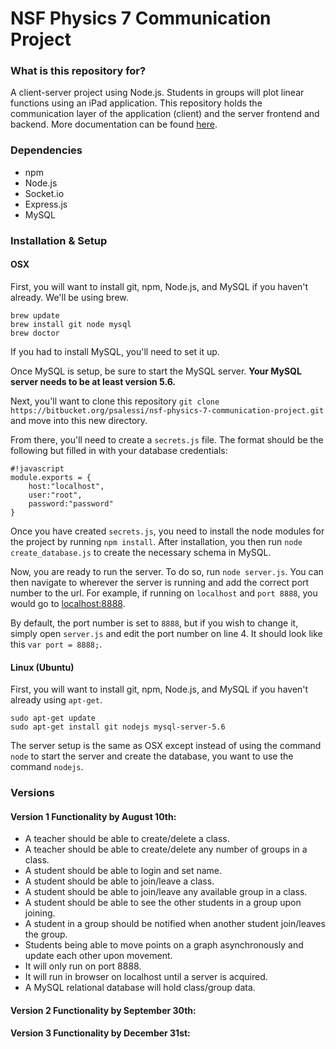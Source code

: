 # NSF Physics 7 Communication Project #

### What is this repository for? ###

A client-server project using Node.js. Students in groups will plot linear functions using an iPad application. This repository holds the communication layer of the application (client) and the server frontend and backend. More documentation can be found [here](https://drive.google.com/a/ucdavis.edu/folderview?id=0B1W6Ca2MINIsfmVmNEVxRWUyQkE5MXNseXRBZC1VV3A3ZzJBOUMwZGJuWE1HbFphZmhtaHM).

### Dependencies ###
* npm
* Node.js
* Socket.io
* Express.js
* MySQL



### Installation & Setup ###

#### OSX ####

First, you will want to install git, npm, Node.js, and MySQL if you haven't already. We'll be using brew.
```
brew update
brew install git node mysql
brew doctor
```

If you had to install MySQL, you'll need to set it up. 

Once MySQL is setup, be sure to start the MySQL server. **Your MySQL server needs to be at least version 5.6.**

Next, you'll want to clone this repository `git clone https://bitbucket.org/psalessi/nsf-physics-7-communication-project.git` and move into this new directory.

From there, you'll need to create a `secrets.js` file. The format should be the following but filled in with your database credentials:

```
#!javascript
module.exports = {
    host:"localhost",
    user:"root",
    password:"password"
}
```

Once you have created `secrets.js`, you need to install the node modules for the project by running `npm install`.
After installation, you then run `node create_database.js` to create the necessary schema in MySQL.

Now, you are ready to run the server. To do so, run `node server.js`. You can then navigate to wherever the server is running and add the correct port number to the url.
For example, if running on `localhost` and `port 8888`, you would go to [localhost:8888](http://localhost:8888/).

By default, the port number is set to `8888`, but if you wish to change it, simply open `server.js` and edit the port number on line 4. It should look like this `var port = 8888;`.

#### Linux (Ubuntu) ####

First, you will want to install git, npm, Node.js, and MySQL if you haven't already using `apt-get`.

```
sudo apt-get update
sudo apt-get install git nodejs mysql-server-5.6
```

The server setup is the same as OSX except instead of using the command `node` to start the server and create the database, you want to use the command `nodejs`.



### Versions ###
#### Version 1 Functionality by August 10th: ####
* A teacher should be able to create/delete a class.
* A teacher should be able to create/delete any number of groups in a class.
* A student should be able to login and set name.
* A student should be able to join/leave a class.
* A student should be able to join/leave any available group in a class.
* A student should be able to see the other students in a group upon joining.
* A student in a group should be notified when another student join/leaves the group.
* Students being able to move points on a graph asynchronously and update each other upon movement.
* It will only run on port 8888.
* It will run in browser on localhost until a server is acquired.
* A MySQL relational database will hold class/group data.

#### Version 2 Functionality by September 30th: ####

#### Version 3 Functionality by December 31st: ####